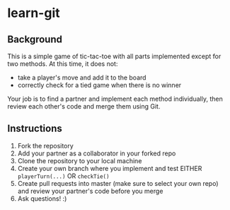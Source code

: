 # learn-git

## Background

This is a simple game of tic-tac-toe with all parts implemented except for two methods. At this time, it does not:

- take a player's move and add it to the board
- correctly check for a tied game when there is no winner

Your job is to find a partner and implement each method individually, then review each other's code and merge them using Git.

## Instructions

1. Fork the repository
2. Add your partner as a collaborator in your forked repo
3. Clone the repository to your local machine
4. Create your own branch where you implement and test EITHER `playerTurn(...)` OR `checkTie()`
5. Create pull requests into master (make sure to select your own repo) and review your partner's code before you merge
6. Ask questions! :)
